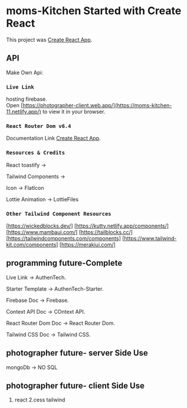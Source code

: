 # moms-Kitchen Started with Create React 

This project was  [Create React App](https://github.com/facebook/create-react-app).

## API

 Make Own Api:

### `Live Link`

hosting firebase.\
Open [https://photographer-client.web.app/](https://moms-kitchen-11.netlify.app/) to view it in your browser.


### `React Router Dom v6.4`

Documentation Link [Create React App](https://github.com/facebook/create-react-app).


### `Resources & Credits`
React toastify ->

Tailwind Components -> 

Icon -> FlatIcon

Lottie Animation -> LottieFiles


### `Other Tailwind Component Resources`

[https://wickedblocks.dev/] [https://kutty.netlify.app/components/] [https://www.mambaui.com/] [https://tailblocks.cc/] [https://tailwindcomponents.com/components] [https://www.tailwind-kit.com/components] [https://merakiui.com/]

## programming future-Complete

Live Link -> AuthenTech.

Starter Template -> AuthenTech-Starter.

Firebase Doc -> Firebase.

Context API Doc -> COntext API.

React Router Dom Doc -> React Router Dom.

Tailwind CSS Doc -> Tailwind CSS.
## photographer  future- server Side Use

mongoDb -> NO SQL

## photographer  future- client Side Use

1. react 
2.cess tailwind

